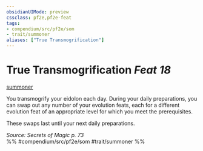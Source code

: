 ```yaml
---
obsidianUIMode: preview
cssclass: pf2e,pf2e-feat
tags:
- compendium/src/pf2e/som
- trait/summoner
aliases: ["True Transmogrification"]
---
```

# True Transmogrification  *Feat 18*  
[summoner](Reference/Rules/Traits/summoner-som.md "Summoner Class Trait")  


You transmogrify your eidolon each day. During your daily preparations, you can swap out any number of your evolution feats, each for a different evolution feat of an appropriate level for which you meet the prerequisites.

These swaps last until your next daily preparations.

*Source: Secrets of Magic p. 73*  
%% #compendium/src/pf2e/som #trait/summoner %%